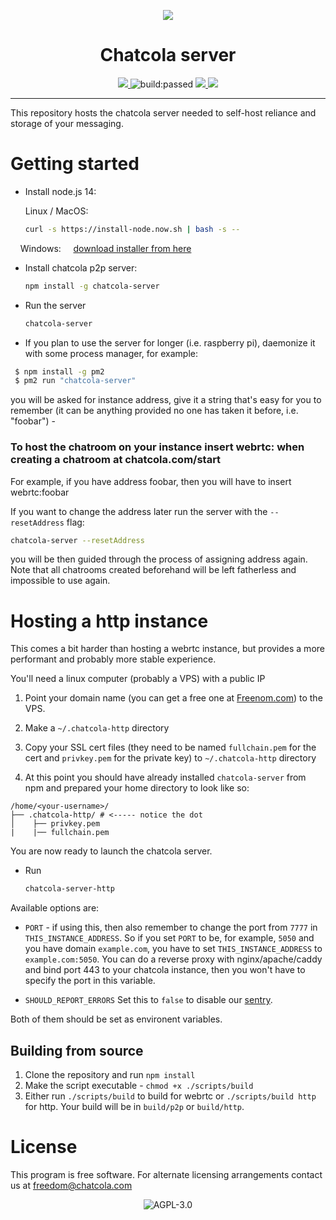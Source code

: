 <p align="center">
  <img 
    src="https://chatcola.com/images/logo.png"
  />
</p>

<h1 align="center">Chatcola server</h1>

<p align="center">
    <a href="https://hub.docker.com/repository/docker/chatcola/chatcola" alt="Docker image">
        <img src="https://img.shields.io/docker/automated/chatcola/chatcola" />
    </a>
    <a title="Latest push build on default branch: passed" name="status-images" class="pointer open-popup">
        <img src="https://travis-ci.com/Chatcola-com/chatcola.svg?branch=master&status=passed" alt="build:passed">
    </a>
    <a href="https://codeclimate.com/github/Chatcola-com/chatcola/test_coverage">
        <img src="https://api.codeclimate.com/v1/badges/15ccec53546e121c1eff/test_coverage" />
    </a>
    <a href="https://codeclimate.com/github/Chatcola-com/chatcola/maintainability">
        <img src="https://api.codeclimate.com/v1/badges/15ccec53546e121c1eff/maintainability" />
    </a>
</p>

---

This repository hosts the chatcola server needed to self-host reliance and storage of your messaging.

# Getting started

* Install node.js 14: 
  
  Linux / MacOS:
  
  ```bash
  curl -s https://install-node.now.sh | bash -s --
  ```

    Windows:     [download installer from here](https://nodejs.org/dist/v12.18.3/node-v12.18.3-x86.msi)

* Install chatcola p2p server:
  
  ```bash
  npm install -g chatcola-server
  ```

* Run the server
  
  ```bash
  chatcola-server
  ```

* If you plan to use the server for longer (i.e. raspberry pi), daemonize it with some process manager, for example:
```bash
 $ npm install -g pm2 
 $ pm2 run "chatcola-server"
```

you will be asked for instance address, give it a string that's easy for you to remember (it can be anything provided no one has taken it before, i.e. "foobar") - 

### To host the chatroom on your instance insert webrtc:<your instance address> when creating a chatroom at chatcola.com/start
For example, if you have address foobar, then you will have to insert webrtc:foobar

If you want to change the address later run the server with the `--resetAddress` flag:

```bash
chatcola-server --resetAddress
```

you will be then guided through the process of assigning address again. Note that all chatrooms created beforehand will be left fatherless and impossible to use again.

# Hosting a http instance

This comes a bit harder than hosting a webrtc instance, but provides a more performant and probably more stable experience.

You'll need a linux computer (probably a VPS) with a public IP

1. Point your domain name (you can get a free one at [Freenom.com](https://www.freenom.com/en/index.html?lang=en)) 
to the VPS.

2. Make a `~/.chatcola-http` directory

3. Copy your SSL cert files (they need to be named `fullchain.pem` for the cert and `privkey.pem` for the private key) to `~/.chatcola-http` directory

4. At this point you should have already installed `chatcola-server` from npm and prepared your home directory to look like so:

```filesystem
/home/<your-username>/
├── .chatcola-http/ # <----- notice the dot
│    ├── privkey.pem
|    |── fullchain.pem
```

You are now ready to launch the chatcola server.

* Run
  
  ```bash
  chatcola-server-http
  ```

Available options are:

* `PORT` - if using this, then also remember to change the port from `7777` in `THIS_INSTANCE_ADDRESS`. So if you set `PORT` to be, for example, `5050` and you have domain `example.com`, you have to set `THIS_INSTANCE_ADDRESS` to `example.com:5050`. You can do a reverse proxy with nginx/apache/caddy and bind port 443 to your chatcola instance, then you won't have to specify the port in this variable.

* `SHOULD_REPORT_ERRORS` Set this to `false` to disable our [sentry](https://github.com/getsentry/sentry).

Both of them should be set as environent variables.

## Building from source

1. Clone the repository and run `npm install`
2. Make the script executable - `chmod +x ./scripts/build`
3. Either run `./scripts/build` to build for webrtc or `./scripts/build http` for http. Your build will be in `build/p2p` or `build/http`.

# License

This program is free software. For alternate licensing arrangements contact us at freedom@chatcola.com

<p align="center">
  <img src="https://www.gnu.org/graphics/agplv3-with-text-162x68.png" title="" alt="AGPL-3.0">
</p>
